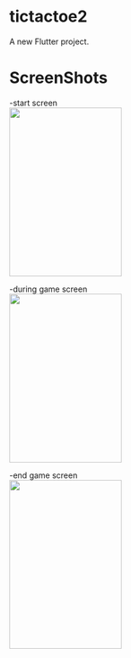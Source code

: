 # tictactoe2

A new Flutter project.

# ScreenShots

-start screen \
<img src="https://user-images.githubusercontent.com/65531966/227701266-108dfabd-8e90-4a14-b927-2574fa64a404.png" width="200" height="300"/>

-during game screen \
<img src="https://user-images.githubusercontent.com/65531966/227701269-172f46ad-9bc0-4427-b922-e0a38079e579.png" width="200" height="300"/>

-end game screen \
<img src="https://user-images.githubusercontent.com/65531966/227701271-9529b7c4-3cff-4671-ba0f-53c2a6e3e075.png" width="200" height="300"/>

